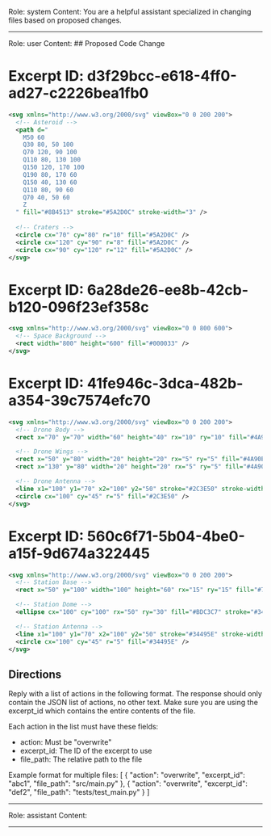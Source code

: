 Role: system
Content: You are a helpful assistant specialized in changing files based on proposed changes.
__________________
Role: user
Content: ## Proposed Code Change
# Excerpt ID: d3f29bcc-e618-4ff0-ad27-c2226bea1fb0
```svg assets/svgs/asteroid.svg
<svg xmlns="http://www.w3.org/2000/svg" viewBox="0 0 200 200">
  <!-- Asteroid -->
  <path d="
    M50 60 
    Q30 80, 50 100 
    Q70 120, 90 100 
    Q110 80, 130 100 
    Q150 120, 170 100 
    Q190 80, 170 60 
    Q150 40, 130 60 
    Q110 80, 90 60 
    Q70 40, 50 60 
    Z
  " fill="#8B4513" stroke="#5A2D0C" stroke-width="3" />
  
  <!-- Craters -->
  <circle cx="70" cy="80" r="10" fill="#5A2D0C" />
  <circle cx="120" cy="90" r="8" fill="#5A2D0C" />
  <circle cx="90" cy="120" r="12" fill="#5A2D0C" />
</svg>
```

# Excerpt ID: 6a28de26-ee8b-42cb-b120-096f23ef358c
```svg assets/svgs/background.svg
<svg xmlns="http://www.w3.org/2000/svg" viewBox="0 0 800 600">
  <!-- Space Background -->
  <rect width="800" height="600" fill="#000033" />
</svg>
```

# Excerpt ID: 41fe946c-3dca-482b-a354-39c7574efc70
```svg assets/svgs/drone.svg
<svg xmlns="http://www.w3.org/2000/svg" viewBox="0 0 200 200">
  <!-- Drone Body -->
  <rect x="70" y="70" width="60" height="40" rx="10" ry="10" fill="#4A90E2" stroke="#2C3E50" stroke-width="3" />

  <!-- Drone Wings -->
  <rect x="50" y="80" width="20" height="20" rx="5" ry="5" fill="#4A90E2" />
  <rect x="130" y="80" width="20" height="20" rx="5" ry="5" fill="#4A90E2" />

  <!-- Drone Antenna -->
  <line x1="100" y1="70" x2="100" y2="50" stroke="#2C3E50" stroke-width="3" />
  <circle cx="100" cy="45" r="5" fill="#2C3E50" />
</svg>
```

# Excerpt ID: 560c6f71-5b04-4be0-a15f-9d674a322445
```svg assets/svgs/station.svg
<svg xmlns="http://www.w3.org/2000/svg" viewBox="0 0 200 200">
  <!-- Station Base -->
  <rect x="50" y="100" width="100" height="60" rx="15" ry="15" fill="#7F8C8D" stroke="#34495E" stroke-width="3" />

  <!-- Station Dome -->
  <ellipse cx="100" cy="100" rx="50" ry="30" fill="#BDC3C7" stroke="#34495E" stroke-width="3" />

  <!-- Station Antenna -->
  <line x1="100" y1="70" x2="100" y2="50" stroke="#34495E" stroke-width="3" />
  <circle cx="100" cy="45" r="5" fill="#34495E" />
</svg>
```

## Directions
Reply with a list of actions in the following format. The response should only contain the JSON list of actions, no other text.
Make sure you are using the excerpt_id which contains the entire contents of the file.

Each action in the list must have these fields:
- action: Must be "overwrite"
- excerpt_id: The ID of the excerpt to use
- file_path: The relative path to the file

Example format for multiple files:
[
    {
        "action": "overwrite",
        "excerpt_id": "abc1",
        "file_path": "src/main.py"
    },
    {
        "action": "overwrite",
        "excerpt_id": "def2",
        "file_path": "tests/test_main.py"
    }
]
__________________
Role: assistant
Content: 
__________________
